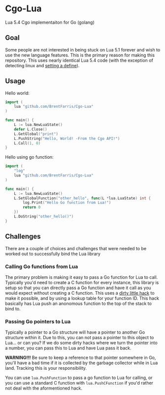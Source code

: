 # Cgo-Lua
Lua 5.4 Cgo implementaiton for Go (golang)

## Goal
Some people are not interested in being stuck on Lua 5.1 forever and wish to use the new language features. This is the primary reason for making this repository. This uses nearly identical Lua 5.4 code (with the exception of detecting linux and [setting a define](https://github.com/BrentFarris/Cgo-Lua/blob/master/luaconf.h#L8)).

## Usage
Hello world:
```go
import (
	lua "github.com/BrentFarris/Cgo-Lua"
)

func main() {
	L := lua.NewLuaState()
	defer L.Close()
	L.GetGlobal("print")
	L.PushString("Hello, World! -From the Cgo API!")
	L.Call(1, 0)
}
```

Hello using go function:
```go
import (
	"log"
	lua "github.com/BrentFarris/Cgo-Lua"
)

func main() {
	L := lua.NewLuaState()
	L.SetGlobalFunction("other_hello", func(L *lua.LuaState) int {
		log.Print("Hello Go function from Lua!")
		return 0
	})
	L.DoString("other_hello()")
}
```

## Challenges
There are a couple of choices and challenges that were needed to be worked out to successfully bind the Lua library

### Calling Go functions from Lua
The primary problem is making it easy to pass a Go function for Lua to call. Typically you'd need to create a C function for every instance, this library is setup so that you can directly pass a Go function and have it call as you would expect without creating a C function. This uses a [dirty little hack](https://github.com/BrentFarris/Cgo-Lua/blob/master/wrapper.go#L418C6-L418C6) to make it possible, and by using a lookup table for your function ID. This hack basically has Lua push an anonomous function to the top of the stack to bind to.

### Passing Go pointers to Lua
Typically a pointer to a Go structure will have a pointer to another Go structure within it. Due to this, you can not pass a pointer to this object to Lua... or can you? If we do some dirty hacks where we turn the pointer into a number, you can pass this to Lua and have Lua pass it back.

**WARNING!!!** Be sure to keep a reference to that pointer somewhere in Go, you'll have a bad time if it is collected by the garbage collector while in Lua land. Tracking this is your responsibility.

You can use `lua.PushFunction` to pass a go function to Lua for calling, or you can use a standard C function with `lua.PushCFunction` if you'd rather not deal with the aformentioned hack.
